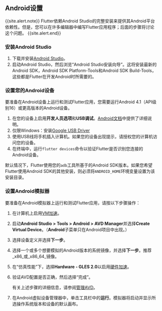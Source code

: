 ## Android设置

{{site.alert.note}}
  Flutter依赖Android Studio的完整安装来提供其Android平台依赖性。但是，您可以在许多编辑器中编写Flutter应用程序；后面的步骤将讨论这个问题。
{{site.alert.end}}

### 安装Android Studio

 1. 下载并安装[Android Studio]({{site.android-dev}}/studio)。
 1. 启动Android Studio，然后浏览“Android Studio安装向导”。这将安装最新的Android SDK，Android SDK Platform-Tools和Android SDK Build-Tools，这些都是Flutter在开发Android时所需要的。

### 设置您的Android设备

要准备在Android设备上运行和测试Flutter应用，您需要运行Android 4.1（API级别16）或更高版本的Android设备。

 1. 在您的设备上启用**开发人员选项**和**USB调试**。[Android文档]({{site.android-dev}}/studio/debug/dev-options)中提供了详细说明。
 1. 仅限Windows：安装[Google USB Driver]({{site.android-dev}}/studio/run/win-usb)
 1. 使用USB线将手机插入计算机。如果您的设备出现提示，请授权您的计算机访问您的设备。
 1. 在终端中，运行`flutter devices`命令以验证Flutter是否识别您连接的Android设备。

默认情况下，Flutter使用您的`adb`工具所基于的Android SDK版本。如果您希望Flutter使用Android SDK的其他安装，则必须将`ANDROID_HOME`环境变量设置为该安装目录。

### 设置Android模拟器

要准备在Android模拟器上运行和测试Flutter应用，请按以下步骤操作：

 1. 在计算机上启用[VM加速]({{site.android-dev}}/studio/run/emulator-acceleration)。
 1. 启动**Android Studio > Tools > Android > AVD Manager**并选择**Create Virtual Device**。（**Android**子菜单只在Android项目中出现。）
 1. 选择设备定义并选择**下一步**。
 1. 选择一个或多个想要模拟的Android版本的系统镜像，并选择**下一步**。推荐_x86_或_x86\_64_镜像。
 1. 在“仿真性能”下，选择**Hardware - GLES 2.0**以启用[硬件加速]({{site.android-dev}}/studio/run/emulator-acceleration)。
 1. 验证AVD配置是否正确，然后选择“完成”。

    有关上述步骤的详细信息，请参阅[管理AVD]({{site.android-dev}}/studio/run/managing-avds)。
 1. 在Android虚拟设备管理器中，单击工具栏中的**运行**。模拟器将启动并显示所选操作系统版本和设备的默认画布。
